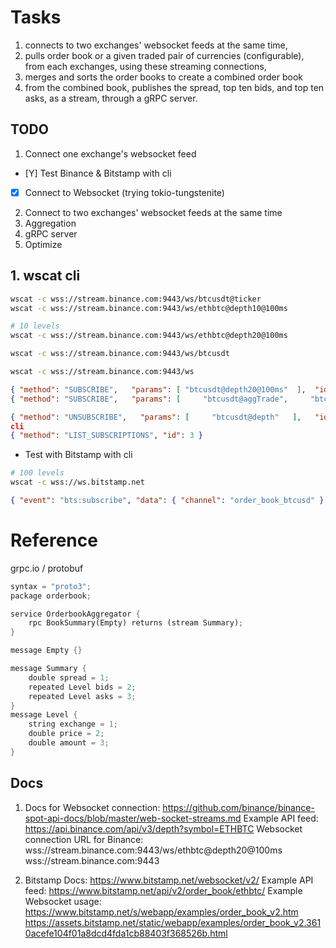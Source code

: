 # Tasks

1.  connects to two exchanges' websocket feeds at the same time,
2.  pulls order book or a given traded pair of currencies (configurable), from each exchanges, using these streaming connections,
3.  merges and sorts the order books to create a combined order book
4.  from the combined book, publishes the spread, top ten bids, and top ten asks, as a stream, through a gRPC server.

## TODO

1. Connect one exchange's websocket feed

-   [Y] Test Binance & Bitstamp with cli
-   [x] Connect to Websocket (trying tokio-tungstenite)

2. Connect to two exchanges' websocket feeds at the same time
3. Aggregation
4. gRPC server
5. Optimize

## 1. wscat cli

```bash
wscat -c wss://stream.binance.com:9443/ws/btcusdt@ticker
wscat -c wss://stream.binance.com:9443/ws/ethbtc@depth10@100ms

# 10 levels
wscat -c wss://stream.binance.com:9443/ws/ethbtc@depth20@100ms
```

```bash
wscat -c wss://stream.binance.com:9443/ws/btcusdt
```

```bash
wscat -c wss://stream.binance.com:9443/ws
```

```json
{ "method": "SUBSCRIBE",   "params": [ "btcusdt@depth20@100ms"  ],  "id": 1 }
{ "method": "SUBSCRIBE",   "params": [     "btcusdt@aggTrade",     "btcusdt@depth"  ],  "id": 1 }

{ "method": "UNSUBSCRIBE",   "params": [     "btcusdt@depth"   ],   "id": 312 }
cli
{ "method": "LIST_SUBSCRIPTIONS", "id": 3 }
```

-   Test with Bitstamp with cli

```bash
# 100 levels
wscat -c wss://ws.bitstamp.net
```

```json
{ "event": "bts:subscribe", "data": { "channel": "order_book_btcusd" } }
```

# Reference

grpc.io / protobuf

```rust
syntax = "proto3";
package orderbook;

service OrderbookAggregator {
    rpc BookSummary(Empty) returns (stream Summary);
}

message Empty {}

message Summary {
    double spread = 1;
    repeated Level bids = 2;
    repeated Level asks = 3;
}
message Level {
    string exchange = 1;
    double price = 2;
    double amount = 3;
}
```

## Docs

1. Docs for Websocket connection:
   https://github.com/binance/binance-spot-api-docs/blob/master/web-socket-streams.md
   Example API feed:
   https://api.binance.com/api/v3/depth?symbol=ETHBTC
   Websocket connection URL for Binance:
   wss://stream.binance.com:9443/ws/ethbtc@depth20@100ms
   wss://stream.binance.com:9443

2. Bitstamp
   Docs: https://www.bitstamp.net/websocket/v2/
   Example API feed: https://www.bitstamp.net/api/v2/order_book/ethbtc/
   Example Websocket usage: https://www.bitstamp.net/s/webapp/examples/order_book_v2.htm
   https://assets.bitstamp.net/static/webapp/examples/order_book_v2.3610acefe104f01a8dcd4fda1cb88403f368526b.html
